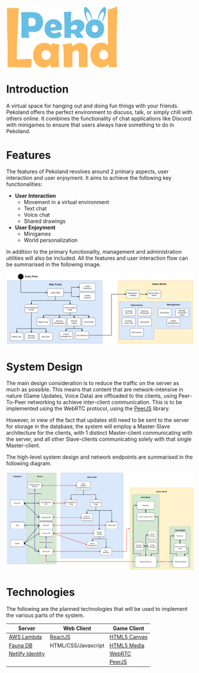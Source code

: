 <img src="./wiki-assets/logo.png" alt="Pekoland Logo" width="300" align="center" />

# Introduction
A virtual space for hanging out and doing fun things with your friends. Pekoland offers the perfect environment to discuss, talk, or simply chill with others online. It combines the functionality of chat applications like Discord with minigames to ensure that users always have something to do in Pekoland.

# Features
The features of Pekoland revolves around 2 primary aspects, user interaction and user enjoyment. It aims to achieve the following key functionalities:

* __User Interaction__
  * Movement in a virtual environment
  * Text chat
  * Voice chat
  * Shared drawings
* __User Enjoyment__
  * Minigames
  * World personalization

In addition to the primary functionality, management and administration utilities will also be included. All the features and user interaction flow can be summarised in the following image.

![Feature Map](./wiki-assets/feature-map.png)

# System Design
The main design consideration is to reduce the traffic on the server as much as possible. This means that content that are network-intensive in nature (Game Updates, Voice Data) are offloaded to the clients, using Peer-To-Peer networking to achieve inter-client communication. This is to be implemented using the WebRTC protocol, using the [PeerJS](https://peerjs.com/) library.

However, in view of the fact that updates still need to be sent to the server for storage in the database, the system will employ a Master-Slave architecture for the clients, with 1 distinct Master-client communicating with the server, and all other Slave-clients communicating solely with that single Master-client.

The high-level system design and network endpoints are summarised in the following diagram.

![System Map](./wiki-assets/system-map.png)

# Technologies
The following are the planned technologies that will be used to implement the various parts of the system.

Server                                        | Web Client | Game Client
----------------------------------------------|------------|-------------
[AWS Lambda](https://aws.amazon.com/lambda/)  | [ReactJS](https://reactjs.org/) | [HTML5 Canvas](https://developer.mozilla.org/en-US/docs/Web/API/Canvas_API)
[Fauna DB](https://fauna.com/)                | HTML/CSS/Javascript             | [HTML5 Media](https://developer.mozilla.org/en-US/docs/Web/API/Media_Streams_API)
[Netlify Identity](https://docs.netlify.com/visitor-access/identity/) | &nbsp; | [WebRTC](https://webrtc.org/)
&nbsp; | &nbsp; | [PeerJS](https://peerjs.com/)

